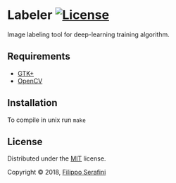 # Labeler [![License](https://img.shields.io/badge/License-MIT-blue.svg?longCache=true&style=flat-square)](LICENSE)

Image labeling tool for deep-learning training algorithm.

## Requirements

* [GTK+](https://www.gtk.org/)
* [OpenCV](http://opencv.org/)

## Installation

To compile in unix run `make`

## License

Distributed under the [MIT](LICENSE) license.

Copyright &copy; 2018, [Filippo Serafini](https://filipposerafini.github.io/)

[license]: https://img.shields.io/badge/License-MIT-blue.svg?longCache=true&style=flat-square
